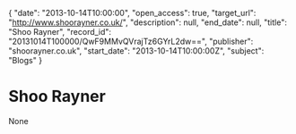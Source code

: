 {
  "date": "2013-10-14T10:00:00", 
  "open_access": true, 
  "target_url": "http://www.shoorayner.co.uk/", 
  "description": null, 
  "end_date": null, 
  "title": "Shoo Rayner", 
  "record_id": "20131014T100000/QwF9MMvQVrajTz6GYrL2dw==", 
  "publisher": "shoorayner.co.uk", 
  "start_date": "2013-10-14T10:00:00Z", 
  "subject": "Blogs"
}

# Shoo Rayner

None